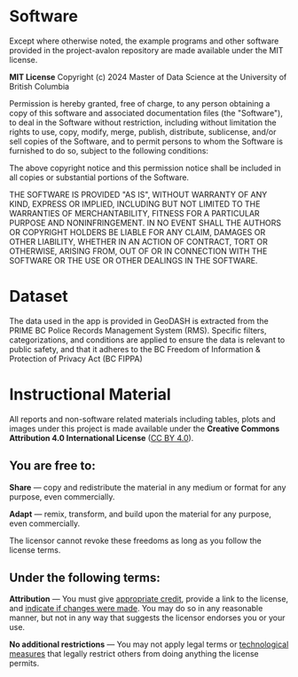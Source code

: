 # Software

Except where otherwise noted, the example programs and other software
provided in the project-avalon repository are made available under the
MIT license.

**MIT License**
Copyright (c) 2024 Master of Data Science at the University of British Columbia

Permission is hereby granted, free of charge, to any person obtaining a copy
of this software and associated documentation files (the "Software"), to deal
in the Software without restriction, including without limitation the rights
to use, copy, modify, merge, publish, distribute, sublicense, and/or sell
copies of the Software, and to permit persons to whom the Software is
furnished to do so, subject to the following conditions:

The above copyright notice and this permission notice shall be included in all
copies or substantial portions of the Software.

THE SOFTWARE IS PROVIDED "AS IS", WITHOUT WARRANTY OF ANY KIND, EXPRESS OR
IMPLIED, INCLUDING BUT NOT LIMITED TO THE WARRANTIES OF MERCHANTABILITY,
FITNESS FOR A PARTICULAR PURPOSE AND NONINFRINGEMENT. IN NO EVENT SHALL THE
AUTHORS OR COPYRIGHT HOLDERS BE LIABLE FOR ANY CLAIM, DAMAGES OR OTHER
LIABILITY, WHETHER IN AN ACTION OF CONTRACT, TORT OR OTHERWISE, ARISING FROM,
OUT OF OR IN CONNECTION WITH THE SOFTWARE OR THE USE OR OTHER DEALINGS IN THE
SOFTWARE.

# Dataset

The data used in the app is provided in GeoDASH is extracted from the PRIME BC Police Records Management System (RMS). Specific filters, categorizations, and conditions are applied to ensure the data is relevant to public safety, and that it adheres to the BC Freedom of Information & Protection of Privacy Act (BC FIPPA)

# Instructional Material

All reports and non-software related materials including tables, plots and images under this project is
made available under the **Creative Commons Attribution 4.0 International License** ([CC BY 4.0](https://creativecommons.org/licenses/by/4.0/)). 

## You are free to:
**Share** — copy and redistribute the material in any medium or format for any purpose, even commercially.

**Adapt** — remix, transform, and build upon the material for any purpose, even commercially.
 
The licensor cannot revoke these freedoms as long as you follow the license terms.

## Under the following terms:

**Attribution** — You must give [appropriate credit](https://creativecommons.org/licenses/by/4.0/#ref-appropriate-credit), provide a link to the license, and [indicate if changes were made](https://creativecommons.org/licenses/by/4.0/#ref-indicate-changes). You may do so in any reasonable manner, but not in any way that suggests the licensor endorses you or your use. 

**No additional restrictions** — You may not apply legal terms or [technological measures](https://creativecommons.org/licenses/by/4.0/#ref-technological-measures) that legally restrict others from doing anything the license permits.